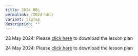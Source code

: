 ```yaml
---
title: 2024 HBL
permalink: /2024-hbl/
variant: tiptap
description: ""
---
```

<p>23 May 2024: Please <a href="/files/HBL_23_May.pdf" rel="noopener noreferrer nofollow" target="_blank">click here</a> to download the lesson plan</p>
<p>24 May 2024: Please <a href="/files/HBL_24_May.pdf" rel="noopener noreferrer nofollow" target="_blank">click here</a> to download the lesson plan</p>
